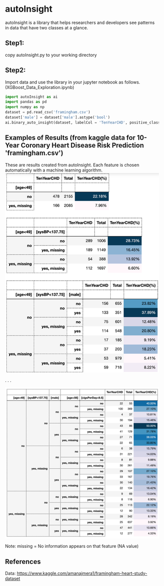 # autoInsight
autoInsight is a library that helps researchers and developers see patterns in data that have two classes at a glance.

## Step1:
copy autoInsight.py to your working directory

## Step2:
Import data and use the library in your jupyter notebook as follows. (XGBoost_Data_Exploration.ipynb)

```python
import autoInsight as ai
import pandas as pd
import numpy as np
dataset = pd.read_csv('framingham.csv')
dataset['male'] = dataset['male'].astype('bool')
ai.binary_auto_insight(dataset, labelCol = 'TenYearCHD', positive_class = 1)
```


## Examples of Results (from kaggle data for 10-Year Coronary Heart Disease Risk Prediction 'framingham.csv')
These are results created from autoInsight. 
Each feature is chosen automatically with a machine learning algorithm.
![result](https://github.com/thadaJ/autoInsight/blob/master/Example%20of%20result.png)

.
.
.

![result](https://github.com/thadaJ/autoInsight/blob/master/big_table.png)

Note: missing = No information appears on that feature (NA value)

## References
Data: https://www.kaggle.com/amanajmera1/framingham-heart-study-dataset
